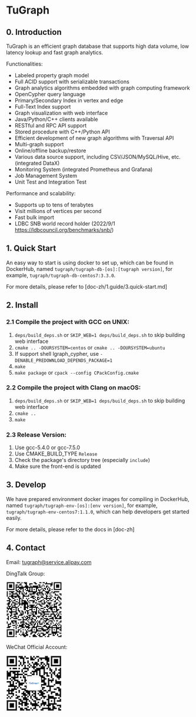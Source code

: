 # TuGraph

## 0. Introduction
TuGraph is an efficient graph database that supports high data volume, low latency lookup and fast graph analytics.

Functionalities:

- Labeled property graph model
- Full ACID support with serializable transactions
- Graph analytics algorithms embedded with graph computing framework
- OpenCypher query language
- Primary/Secondary Index in vertex and edge
- Full-Text Index support
- Graph visualization with web interface
- Java/Python/C++ clients available
- RESTful and RPC API support
- Stored procedure with C++/Python API
- Efficient development of new graph algorithms with Traversal API
- Multi-graph support
- Online/offline backup/restore
- Various data source support, including CSV/JSON/MySQL/Hive, etc. (integrated DataX)
- Monitoring System (integrated Prometheus and Grafana)
- Job Management System
- Unit Test and Integration Test

Performance and scalability:

- Supports up to tens of terabytes
- Visit millions of vertices per second
- Fast bulk import
- LDBC SNB world record holder (2022/9/1 https://ldbcouncil.org/benchmarks/snb/)

## 1. Quick Start

An easy way to start is using docker to set up, which can be found in DockerHub, named `tugraph/tugraph-db-[os]:[tugraph version]`,
for example, `tugraph/tugraph-db-centos7:3.3.0`.

For more details, please refer to [doc-zh/1.guide/3.quick-start.md]

## 2. Install

### 2.1 Compile the project with GCC on UNIX:
1. `deps/build_deps.sh` or `SKIP_WEB=1 deps/build_deps.sh` to skip building web interface
2. `cmake .. -DOURSYSTEM=centos` or `cmake .. -DOURSYSTEM=ubuntu`
3. If support shell lgraph_cypher, use `-DENABLE_PREDOWNLOAD_DEPENDS_PACKAGE=1`
4. `make`
5. `make package` or `cpack --config CPackConfig.cmake`

### 2.2 Compile the project with Clang on macOS:
1. `deps/build_deps.sh` or `SKIP_WEB=1 deps/build_deps.sh` to skip building web interface
2. `cmake ..`
3. `make`

### 2.3 Release Version:
1. Use gcc-5.4.0 or gcc-7.5.0
2. Use CMAKE_BUILD_TYPE `Release`
3. Check the package's directory tree (especially `include`)
4. Make sure the front-end is updated

## 3. Develop

We have prepared environment docker images for compiling in DockerHub, named `tugraph/tugraph-env-[os]:[env version]`, 
for example, `tugraph/tugraph-env-centos7:1.1.0`, which can help developers get started easily.

For more details, please refer to the docs in [doc-zh]

## 4. Contact

Email: tugraph@service.alipay.com

DingTalk Group:

![alert](./doc/images/dingtalk.png)

WeChat Official Account:

![alert](./doc/images/wechat.png)

